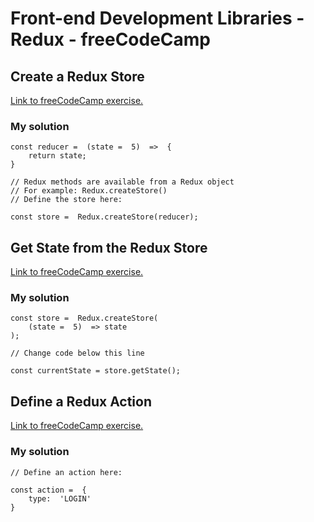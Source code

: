# Front-end Development Libraries - Redux - freeCodeCamp

## Create a Redux Store

[Link to freeCodeCamp exercise.](https://www.freecodecamp.org/learn/front-end-libraries/redux/create-a-redux-store)

### My solution

```
const reducer =  (state =  5)  =>  {
	return state;
}

// Redux methods are available from a Redux object
// For example: Redux.createStore()
// Define the store here:

const store =  Redux.createStore(reducer);

```

## Get State from the Redux Store

[Link to freeCodeCamp exercise.](https://www.freecodecamp.org/learn/front-end-libraries/redux/get-state-from-the-redux-store)

### My solution

```
const store =  Redux.createStore(
	(state =  5)  => state
);

// Change code below this line

const currentState = store.getState();

```

## Define a Redux Action

[Link to freeCodeCamp exercise.](https://www.freecodecamp.org/learn/front-end-libraries/redux/define-a-redux-action)

### My solution

```
// Define an action here:

const action =  {
	type:  'LOGIN'
}

```
